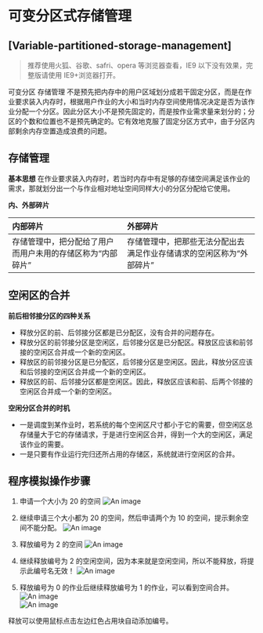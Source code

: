 # 可变分区式存储管理

## [Variable-partitioned-storage-management]

> 推荐使用火狐、谷歌、safri、opera 等浏览器查看，IE9 以下没有效果，完整版请使用 IE9+浏览器打开。

可变分区 存储管理 不是预先把内存中的用户区域划分成若干固定分区，而是在作业要求装入内存时，根据用户作业的大小和当时内存空间使用情况决定是否为该作业分配一个分区。因此分区大小不是预先固定的，而是按作业需求量来划分的；分区的个数和位置也不是预先确定的。它有效地克服了固定分区方式中，由于分区内部剩余内存空置造成浪费的问题。

## 存储管理

**基本思想**
在作业要求装入内存时，若当时内存中有足够的存储空间满足该作业的需求，那就划分出一个与作业相对地址空间同样大小的分区分配给它使用。

**内、外部碎片**

| 内部碎片                                                   | 外部碎片                                                             |
| :--------------------------------------------------------- | :------------------------------------------------------------------- |
| 存储管理中，把分配给了用户而用户未用的存储区称为“内部碎片” | 存储管理中，把那些无法分配出去满足作业存储请求的空闲区称为“外部碎片” |

## 空闲区的合并

**前后相邻接分区的四种关系**

-   释放分区的前、后邻接分区都是已分配区，没有合并的问题存在。
-   释放分区的前邻接分区是空闲区，后邻接分区是已分配区。释放区应该和前邻接的空闲区合并成一个新的空闲区。
-   释放区的前邻接分区是已分配区，后邻接分区是空闲区。因此，释放分区应该和后邻接的空闲区合并成一个新的空闲区。
-   释放区的前、后邻接分区都是空闲区。因此，释放区应该和前、后两个邻接的空闲区合并成一个新的空闲区。

**空闲分区合并的时机**

-   一是调度到某作业时，若系统的每个空闲区尺寸都小于它的需要，但空闲区总存储量大于它的存储请求，于是进行空闲区合并，得到一个大的空闲区，满足该作业的需要。
-   一是只要有作业运行完归还所占用的存储区，系统就进行空闲区的合并。

## 程序模拟操作步骤

1. 申请一个大小为 20 的空间
   ![An image](https://raw.githubusercontent.com/nuochong/kebian/master/img/11.png)

2. 继续申请三个大小都为 20 的空间，然后申请两个为 10 的空间，提示剩余空间不能分配。
   ![An image](https://raw.githubusercontent.com/nuochong/kebian/master/img/22.png)
3. 释放编号为 2 的空间
   ![An image](https://raw.githubusercontent.com/nuochong/kebian/master/img/33.png)
4. 继续释放编号为 2 的空闲空间，因为本来就是空闲空间，所以不能释放，将提示此编号名无效！
   ![An image](https://raw.githubusercontent.com/nuochong/kebian/master/img/44.png)
5. 释放编号为 0 的作业后继续释放编号为 1 的作业，可以看到空间合并。
   ![An image](https://raw.githubusercontent.com/nuochong/kebian/master/img/55.png)  
   ![An image](https://raw.githubusercontent.com/nuochong/kebian/master/img/66.png)

释放可以使用鼠标点击左边红色占用块自动添加编号。
